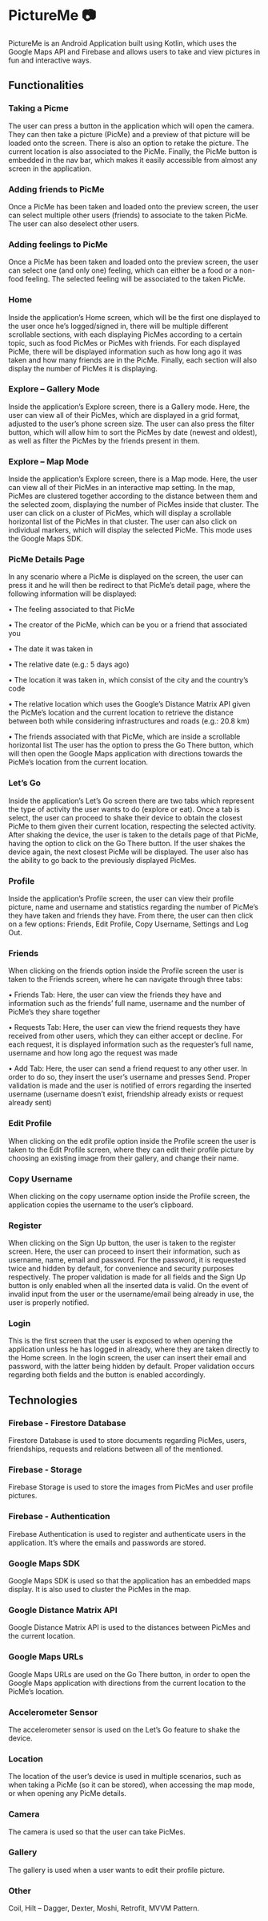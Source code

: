# PictureMe :camera:
PictureMe is an Android Application built using Kotlin, which uses the Google Maps API and Firebase and allows users to take and view pictures in fun and interactive ways.

## Functionalities
### Taking a Picme
The user can press a button in the application which will open the camera. They can then
take a picture (PicMe) and a preview of that picture will be loaded onto the screen. There is
also an option to retake the picture. The current location is also associated to the PicMe.
Finally, the PicMe button is embedded in the nav bar, which makes it easily accessible from
almost any screen in the application.

### Adding friends to PicMe
Once a PicMe has been taken and loaded onto the preview screen, the user can select
multiple other users (friends) to associate to the taken PicMe. The user can also deselect
other users.

### Adding feelings to PicMe
Once a PicMe has been taken and loaded onto the preview screen, the user can select one
(and only one) feeling, which can either be a food or a non-food feeling. The selected feeling
will be associated to the taken PicMe.

### Home
Inside the application’s Home screen, which will be the first one displayed to the user once
he’s logged/signed in, there will be multiple different scrollable sections, with each
displaying PicMes according to a certain topic, such as food PicMes or PicMes with friends.
For each displayed PicMe, there will be displayed information such as how long ago it was
taken and how many friends are in the PicMe. Finally, each section will also display the
number of PicMes it is displaying.

### Explore – Gallery Mode
Inside the application’s Explore screen, there is a Gallery mode. Here, the user can view all
of their PicMes, which are displayed in a grid format, adjusted to the user’s phone screen
size. The user can also press the filter button, which will allow him to sort the PicMes by date
(newest and oldest), as well as filter the PicMes by the friends present in them.

### Explore – Map Mode
Inside the application’s Explore screen, there is a Map mode. Here, the user can view all of
their PicMes in an interactive map setting. In the map, PicMes are clustered together
according to the distance between them and the selected zoom, displaying the number of
PicMes inside that cluster. The user can click on a cluster of PicMes, which will display a
scrollable horizontal list of the PicMes in that cluster. The user can also click on individual
markers, which will display the selected PicMe. This mode uses the Google Maps SDK.

### PicMe Details Page
In any scenario where a PicMe is displayed on the screen, the user can press it and he will
then be redirect to that PicMe’s detail page, where the following information will be displayed:

• The feeling associated to that PicMe

• The creator of the PicMe, which can be you or a friend that associated you

• The date it was taken in

• The relative date (e.g.: 5 days ago)

• The location it was taken in, which consist of the city and the country’s code

• The relative location which uses the Google’s Distance Matrix API given the PicMe’s
location and the current location to retrieve the distance between both while
considering infrastructures and roads (e.g.: 20.8 km)

• The friends associated with that PicMe, which are inside a scrollable horizontal list
The user has the option to press the Go There button, which will then open the Google Maps
application with directions towards the PicMe’s location from the current location.

### Let’s Go
Inside the application’s Let’s Go screen there are two tabs which represent the type of activity
the user wants to do (explore or eat). Once a tab is select, the user can proceed to shake
their device to obtain the closest PicMe to them given their current location, respecting the
selected activity. After shaking the device, the user is taken to the details page of that PicMe,
having the option to click on the Go There button. If the user shakes the device again, the next
closest PicMe will be displayed. The user also has the ability to go back to the previously
displayed PicMes.

### Profile
Inside the application’s Profile screen, the user can view their profile picture, name and
username and statistics regarding the number of PicMe’s they have taken and friends they
have. From there, the user can then click on a few options: Friends, Edit Profile, Copy
Username, Settings and Log Out.

### Friends
When clicking on the friends option inside the Profile screen the user is taken to the Friends
screen, where he can navigate through three tabs:

• Friends Tab: Here, the user can view the friends they have and information such as
the friends’ full name, username and the number of PicMe’s they share together

• Requests Tab: Here, the user can view the friend requests they have received from
other users, which they can either accept or decline. For each request, it is displayed
information such as the requester’s full name, username and how long ago the
request was made

• Add Tab: Here, the user can send a friend request to any other user. In order to do so,
they insert the user’s username and presses Send. Proper validation is made and the
user is notified of errors regarding the inserted username (username doesn’t exist,
friendship already exists or request already sent)

### Edit Profile 
When clicking on the edit profile option inside the Profile screen the user is taken to the Edit
Profile screen, where they can edit their profile picture by choosing an existing image from
their gallery, and change their name.

### Copy Username
When clicking on the copy username option inside the Profile screen, the application copies
the username to the user’s clipboard.

### Register
When clicking on the Sign Up button, the user is taken to the register screen. Here, the user
can proceed to insert their information, such as username, name, email and password. For
the password, it is requested twice and hidden by default, for convenience and security
purposes respectively. The proper validation is made for all fields and the Sign Up button is
only enabled when all the inserted data is valid. On the event of invalid input from the user
or the username/email being already in use, the user is properly notified.

### Login
This is the first screen that the user is exposed to when opening the application unless he
has logged in already, where they are taken directly to the Home screen. In the login screen,
the user can insert their email and password, with the latter being hidden by default. Proper
validation occurs regarding both fields and the button is enabled accordingly.

## Technologies
### Firebase - Firestore Database
Firestore Database is used to store documents regarding PicMes, users, friendships,
requests and relations between all of the mentioned.

### Firebase - Storage
Firebase Storage is used to store the images from PicMes and user profile pictures.

### Firebase - Authentication
Firebase Authentication is used to register and authenticate users in the application. It’s
where the emails and passwords are stored.

### Google Maps SDK
Google Maps SDK is used so that the application has an embedded maps display. It is also
used to cluster the PicMes in the map.

### Google Distance Matrix API
Google Distance Matrix API is used to the distances between PicMes and the current location.

### Google Maps URLs
Google Maps URLs are used on the Go There button, in order to open the Google Maps
application with directions from the current location to the PicMe’s location.

### Accelerometer Sensor
The accelerometer sensor is used on the Let’s Go feature to shake the device.

### Location
The location of the user’s device is used in multiple scenarios, such as when taking a PicMe
(so it can be stored), when accessing the map mode, or when opening any PicMe details.

### Camera
The camera is used so that the user can take PicMes.

### Gallery
The gallery is used when a user wants to edit their profile picture.

### Other
Coil, Hilt – Dagger, Dexter, Moshi, Retrofit, MVVM Pattern.
